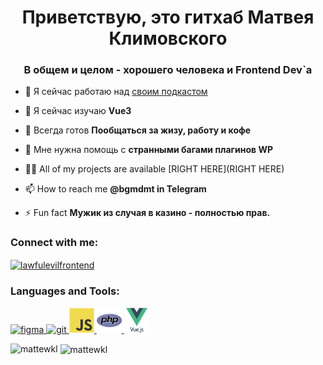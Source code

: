 <h1 align="center">Приветствую, это гитхаб Матвея Климовского</h1>
<h3 align="center">В общем и целом - хорошего человека и Frontend Dev`а</h3>

- 🔭 Я сейчас работаю над [своим подкастом](https://www.youtube.com/watch?v=0YGjtBlkXsw)

- 🌱 Я сейчас изучаю **Vue3**

- 👯 Всегда готов **Пообщаться за жизу, работу и кофе**

- 🤝 Мне нужна помощь с **странными багами плагинов WP**

- 👨‍💻 All of my projects are available [RIGHT HERE](RIGHT HERE)

- 📫 How to reach me **@bgmdmt in Telegram**

- ⚡ Fun fact **Мужик из случая в казино - полностью прав.**

<h3 align="left">Connect with me:</h3>
<p align="left">
<a href="https://www.youtube.com/c/lawfulevilfrontend" target="blank"><img align="center" src="https://raw.githubusercontent.com/rahuldkjain/github-profile-readme-generator/master/src/images/icons/Social/youtube.svg" alt="lawfulevilfrontend" height="30" width="40" /></a>
</p>

<h3 align="left">Languages and Tools:</h3>
<p align="left"> <a href="https://www.figma.com/" target="_blank" rel="noreferrer"> <img src="https://www.vectorlogo.zone/logos/figma/figma-icon.svg" alt="figma" width="40" height="40"/> </a> <a href="https://git-scm.com/" target="_blank" rel="noreferrer"> <img src="https://www.vectorlogo.zone/logos/git-scm/git-scm-icon.svg" alt="git" width="40" height="40"/> </a> <a href="https://developer.mozilla.org/en-US/docs/Web/JavaScript" target="_blank" rel="noreferrer"> <img src="https://raw.githubusercontent.com/devicons/devicon/master/icons/javascript/javascript-original.svg" alt="javascript" width="40" height="40"/> </a> <a href="https://www.php.net" target="_blank" rel="noreferrer"> <img src="https://raw.githubusercontent.com/devicons/devicon/master/icons/php/php-original.svg" alt="php" width="40" height="40"/> </a> <a href="https://vuejs.org/" target="_blank" rel="noreferrer"> <img src="https://raw.githubusercontent.com/devicons/devicon/master/icons/vuejs/vuejs-original-wordmark.svg" alt="vuejs" width="40" height="40"/> </a> </p>

<p><img align="left" src="https://github-readme-stats.vercel.app/api/top-langs?username=mattewkl&show_icons=true&locale=en&layout=compact" alt="mattewkl" /></p>

<p>&nbsp;<img align="center" src="https://github-readme-stats.vercel.app/api?username=mattewkl&show_icons=true&locale=en" alt="mattewkl" /></p>
